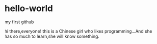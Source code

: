 # hello-world
my first github

hi there,everyone!
  this is a Chinese girl who likes programming...And she has so much to learn,she will know something.
